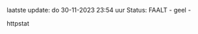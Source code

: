 laatste update: 
do 30-11-2023 23:54   uur 
Status: FAALT - geel - 
<div class="service Y">httpstat</div>